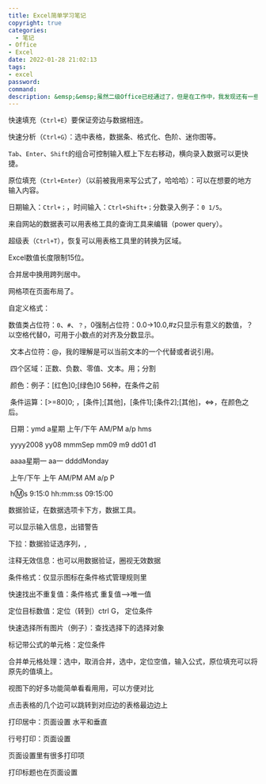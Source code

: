 ```yaml
---
title: Excel简单学习笔记
copyright: true
categories:
  - 笔记
- Office
- Excel
date: 2022-01-28 21:02:13
tags:
- excel
password:
command:
description: &emsp;&emsp;虽然二级Office已经通过了，但是在工作中，我发现还有一些是我没学到的。果然学无止境。<br/>&emsp;&emsp;这里仅记录我不会的、容易忘的、容易用错的等，因此不完整。
---
```


快速填充（`Ctrl+E`）要保证旁边与数据相连。

快速分析（`Ctrl+G`）：选中表格，数据条、格式化、色阶、迷你图等。

`Tab`、`Enter`、`Shift`的组合可控制输入框上下左右移动，横向录入数据可以更快捷。

原位填充（`Ctrl+Enter`）（以前被我用来写公式了，哈哈哈）：可以在想要的地方输入内容。

日期输入：`Ctrl+；`，时间输入：`Ctrl+Shift+；`分数录入例子：`0 1/5`。

来自网站的数据表可以用表格工具的查询工具来编辑（power query）。

超级表（`Ctrl+T`），恢复可以用表格工具里的转换为区域。





Excel数值长度限制15位。

合并居中换用跨列居中。

网格项在页面布局了。

自定义格式：

​		数值类占位符：`0`、`#`、`？`，0强制占位符：0.0->10.0,#z只显示有意义的数值，？以空格代替0，可用于小数点的对齐及分数显示。

​		文本占位符：@，我的理解是可以当前文本的一个代替或者说引用。

​		四个区域：正数、负数、零值、文本。用；分割

​		颜色：例子：[红色]0;[绿色]0 56种，在条件之前

​		条件运算：[>=80]0; ，[条件];[其他]，[条件1];[条件2];[其他]，<=>，在颜色之后。

​		日期：ymd a星期  上午/下午 AM/PM a/p  hms 

​				yyyy2008 yy08  mmmSep mm09 m9 dd01 d1

​				aaaa星期一 aa一 ddddMonday

​				上午/下午 上午 AM/PM AM a/p P

​				h:m:s 9:15:0  hh:mm:ss 09:15:00



数据验证，在数据选项卡下方，数据工具。

可以显示输入信息，出错警告

下拉：数据验证选序列，,

注释无效信息：也可以用数据验证，圈视无效数据



条件格式：仅显示图标在条件格式管理规则里

快速找出不重复值：条件格式 重复值——>唯一值



定位目标数值：定位（转到）ctrl G， 定位条件

快速选择所有图片（例子）：查找选择下的选择对象

标记带公式的单元格：定位条件

合并单元格处理：选中，取消合并，选中，定位空值，输入公式，原位填充可以将原先的值填上。





视图下的好多功能简单看看用用，可以方便对比



点击表格的几个边可以跳转到对应边的表格最边边上



打印居中：页面设置 水平和垂直    

行号打印：页面设置 

页面设置里有很多打印项

打印标题也在页面设置



